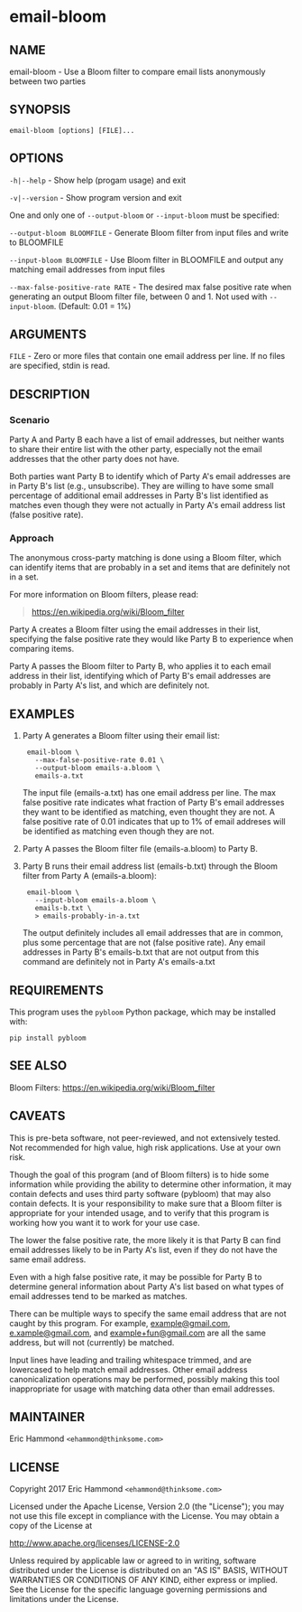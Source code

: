 # email-bloom

## NAME

email-bloom - Use a Bloom filter to compare email lists anonymously
between two parties


## SYNOPSIS

`email-bloom [options] [FILE]...`

## OPTIONS

`-h|--help` - Show help (progam usage) and exit

`-v|--version` - Show program version and exit

One and only one of `--output-bloom` or `--input-bloom` must be
specified:

`--output-bloom BLOOMFILE` - Generate Bloom filter from input files
and write to BLOOMFILE

`--input-bloom BLOOMFILE` - Use Bloom filter in BLOOMFILE and output
any matching email addresses from input files

`--max-false-positive-rate RATE` - The desired max false positive rate
when generating an output Bloom filter file, between 0 and 1. Not used with
`--input-bloom`. (Default: 0.01 = 1%)

## ARGUMENTS

`FILE` - Zero or more files that contain one email address per
line. If no files are specified, stdin is read.

## DESCRIPTION

### Scenario

Party A and Party B each have a list of email addresses, but neither
wants to share their entire list with the other party, especially not
the email addresses that the other party does not have.

Both parties want Party B to identify which of Party A's email
addresses are in Party B's list (e.g., unsubscribe). They are willing
to have some small percentage of additional email addresses in Party
B's list identified as matches even though they were not actually in
Party A's email address list (false positive rate).

### Approach

The anonymous cross-party matching is done using a Bloom filter, which
can identify items that are probably in a set and items that are
definitely not in a set.

For more information on Bloom filters, please read:

> <https://en.wikipedia.org/wiki/Bloom_filter>

Party A creates a Bloom filter using the email addresses in their
list, specifying the false positive rate they would like Party B to
experience when comparing items.

Party A passes the Bloom filter to Party B, who applies it to each
email address in their list, identifying which of Party B's email
addresses are probably in Party A's list, and which are definitely
not.

## EXAMPLES

1. Party A generates a Bloom filter using their email list:

        email-bloom \
          --max-false-positive-rate 0.01 \
          --output-bloom emails-a.bloom \
          emails-a.txt

   The input file (emails-a.txt) has one email address per line. The
   max false positive rate indicates what fraction of Party B's email
   addresses they want to be identified as matching, even thought they
   are not. A false positive rate of 0.01 indicates that up to 1% of
   email addreses will be identified as matching even though they are
   not.

2. Party A passes the Bloom filter file (emails-a.bloom) to Party B.

3. Party B runs their email address list (emails-b.txt) through the
   Bloom filter from Party A (emails-a.bloom):

        email-bloom \
          --input-bloom emails-a.bloom \
          emails-b.txt \
          > emails-probably-in-a.txt

   The output definitely includes all email addresses that are in
   common, plus some percentage that are not (false positive
   rate). Any email addresses in Party B's emails-b.txt that are not
   output from this command are definitely not in Party A's
   emails-a.txt

## REQUIREMENTS

This program uses the `pybloom` Python package, which may be installed
with:

    pip install pybloom

## SEE ALSO

Bloom Filters: <https://en.wikipedia.org/wiki/Bloom_filter>

## CAVEATS

This is pre-beta software, not peer-reviewed, and not extensively
tested. Not recommended for high value, high risk applications. Use at
your own risk.

Though the goal of this program (and of Bloom filters) is to hide some
information while providing the ability to determine other
information, it may contain defects and uses third party software
(pybloom) that may also contain defects. It is your responsibility to
make sure that a Bloom filter is appropriate for your intended usage,
and to verify that this program is working how you want it to work for
your use case.

The lower the false positive rate, the more likely it is that Party B
can find email addresses likely to be in Party A's list, even if they
do not have the same email address.

Even with a high false positive rate, it may be possible for Party B
to determine general information about Party A's list based on what
types of email addresses tend to be marked as matches.

There can be multiple ways to specify the same email address that are
not caught by this program. For example, example@gmail.com,
e.xample@gmail.com, and example+fun@gmail.com are all the same
address, but will not (currently) be matched.

Input lines have leading and trailing whitespace trimmed, and are
lowercased to help match email addresses. Other email address
canonicalization operations may be performed, possibly making this
tool inappropriate for usage with matching data other than email
addresses.

## MAINTAINER

Eric Hammond `<ehammond@thinksome.com>`

## LICENSE

Copyright 2017 Eric Hammond `<ehammond@thinksome.com>`

Licensed under the Apache License, Version 2.0 (the "License");
you may not use this file except in compliance with the License.
You may obtain a copy of the License at

 http://www.apache.org/licenses/LICENSE-2.0

Unless required by applicable law or agreed to in writing, software
distributed under the License is distributed on an "AS IS" BASIS,
WITHOUT WARRANTIES OR CONDITIONS OF ANY KIND, either express or implied.
See the License for the specific language governing permissions and
limitations under the License.

